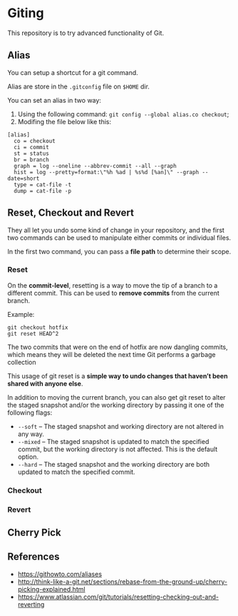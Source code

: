 # Giting

This repository is to try advanced functionality of Git.


## Alias

You can setup a shortcut for a git command.

Alias are store in the `.gitconfig` file on `$HOME` dir.

You can set an alias in two way:

1. Using the following command: `git config --global alias.co checkout`;
2. Modifing the file below like this:

```
[alias]
  co = checkout
  ci = commit
  st = status
  br = branch
  graph = log --oneline --abbrev-commit --all --graph
  hist = log --pretty=format:\"%h %ad | %s%d [%an]\" --graph --date=short
  type = cat-file -t
  dump = cat-file -p
```

## Reset, Checkout and Revert

They all let you undo some kind of change in your repository, and the first two commands can be used to manipulate either commits or individual files.

In the first two command, you can pass a **file path** to determine their scope.

### Reset

On the **commit-level**, resetting is a way to move the tip of a branch to a different commit. This can be used to **remove commits** from the current branch.

Example:

    git checkout hotfix
    git reset HEAD^2

The two commits that were on the end of hotfix are now dangling commits, which means they will be deleted the next time Git performs a garbage collection

This usage of git reset is a **simple way to undo changes that haven’t been shared with anyone else**.

In addition to moving the current branch, you can also get git reset to alter the staged snapshot and/or the working directory by passing it one of the following flags:

- `--soft` – The staged snapshot and working directory are not altered in any way.
- `--mixed` – The staged snapshot is updated to match the specified commit, but the working directory is not affected. This is the default option.
- `--hard` – The staged snapshot and the working directory are both updated to match the specified commit.

### Checkout






### Revert



## Cherry Pick






## References

- https://githowto.com/aliases
- http://think-like-a-git.net/sections/rebase-from-the-ground-up/cherry-picking-explained.html
- https://www.atlassian.com/git/tutorials/resetting-checking-out-and-reverting

